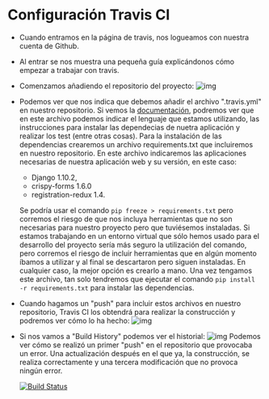 # Configuración Travis CI

- Cuando entramos en la página de travis, nos logueamos con nuestra cuenta de Github.
- Al entrar se nos muestra una pequeña guía explicándonos cómo empezar a trabajar con travis.
- Comenzamos añadiendo el repositorio del proyecto:
![img](http://i1294.photobucket.com/albums/b605/josejapch/IV/hito%201/hito1%20antildeadir%20repositorio%20en%20travis_zpszcqwyo5b.png)
- Podemos ver que nos indica que debemos añadir el archivo ".travis.yml" en nuestro repositorio. Si vemos la [documentación](https://docs.travis-ci.com/user/getting-started/), podremos ver que en este archivo podemos indicar el lenguaje que estamos utilizando, las instrucciones para instalar las dependecias de nuetra aplicación y realizar los test (entre otras cosas). Para la instalación de las dependencias crearemos un archivo requirements.txt que incluiremos en nuestro repositorio. En este archivo indicaremos las aplicaciones necesarias de nuestra aplicación web y su versión, en este caso: 
    - Django 1.10.2, 
    - crispy-forms 1.6.0 
    - registration-redux 1.4. 
   
    Se podría usar el comando ``` pip freeze > requirements.txt ``` pero corremos el riesgo de que nos incluya herramientas que no son necesarias para nuestro proyecto pero que tuviésemos instaladas. Si estamos trabajando en un entorno virtual que sólo hemos usado para el desarrollo del proyecto sería más seguro la utilización del comando, pero corremos el riesgo de incluir herramientas que en algún momento íbamos a utilizar y al final se descartaron pero siguen instaladas. En cualquier caso, la mejor opción es crearlo a mano. Una vez tengamos este archivo, tan solo tendremos que ejecutar el comando ``` pip install -r requirements.txt ``` para instalar las dependencias.
- Cuando hagamos un "push" para incluir estos archivos en nuestro repositorio, Travis CI los obtendrá para realizar la construcción y podremos ver cómo lo ha hecho:
![img](http://i1294.photobucket.com/albums/b605/josejapch/IV/hito%201/construccion%20TRAVIS_zps56dta3cj.png)
- Si nos vamos a "Build History" podemos ver el historial:
![img](http://i1294.photobucket.com/albums/b605/josejapch/IV/hito%201/build%20history_zpstclgqonr.png)
    Podemos ver cómo se realizó un primer "push" en el repositorio que provocaba un error. Una actualización después en el que ya, la construcción, se realiza correctamente y una tercera modificación que no provoca ningún error.
    
    [![Build Status](https://travis-ci.org/josejapch/proyectoIV1617.svg?branch=master)](https://travis-ci.org/josejapch/proyectoIV1617)